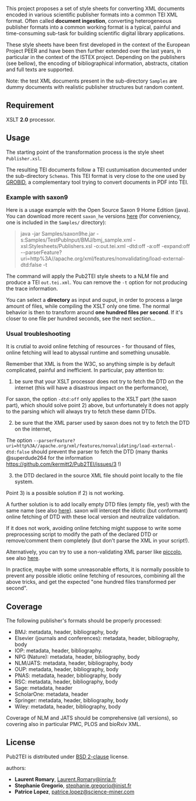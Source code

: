 This project proposes a set of style sheets for converting XML documents encoded in various scientific publisher formats into a common TEI XML format. Often called __document ingestion__, converting heterogeneous publisher formats into a common working format is a typical, painful and time-consuming sub-task for building scientific digital library applications.

These style sheets have been first developed in the context of the European Project PEER and have been then further extended over the last years, in particular in the context of the ISTEX project. Depending on the publishers (see bellow), the encoding of bibliographical information, abstracts, citation and full texts are supported. 

Note: the test XML documents present in the sub-directory ```Samples``` are dummy documents with realistic publisher structures but random content.

## Requirement

XSLT __2.0__ processor.

## Usage

The starting point of the transformation process is the style sheet ```Publisher.xsl```.

The resulting TEI documents follow a TEI custumisation documented under the sub-directory ```Schemas```. This TEI format is very close to the one used by [GROBID](https://github.com/kermitt2/grobid), a complementary tool trying to convert documents in PDF into TEI. 

### Example with saxon9

Here is a usage example with the Open Source Saxon 9 Home Edition (java). You can download more recent `saxon_he` versions [here](https://github.com/Saxonica/Saxon-HE) (for conveniency, one is included in the `Samples/` directory):

> java -jar Samples/saxon9he.jar -s:Samples/TestPubInput/BMJ/bmj_sample.xml -xsl:Stylesheets/Publishers.xsl -o:out.tei.xml -dtd:off -a:off -expand:off --parserFeature?uri=http%3A//apache.org/xml/features/nonvalidating/load-external-dtd:false -t 

The command will apply the Pub2TEI style sheets to a NLM file and produce a TEI `out.tei.xml`. You can remove the `-t` option for not producing the trace information. 

You can select a **directory** as input and ouput, in order to process a large amount of files, while compiling the XSLT only one time. The normal behavior is then to transform around **one hundred files per second**. If it's closer to one file per hundred seconds, see the next section... 

### Usual troubleshooting

It is crutial to avoid online fetching of resources - for thousand of files, online fetching will lead to abyssal runtime and something unusable. 

Remember that XML is from the W3C, so anything simple is by default complicated, painful and inefficient. In particular, pay attention to:

1) be sure that your XSLT processor does not try to fetch the DTD on the internet (this will have a disastrous impact on the performance),

For saxon, the option `-dtd:off` only applies to the XSLT part (the saxon part), which should solve point 2) above, but unfortunately it does not apply to the parsing which will always try to fetch these damn DTDs. 

2) be sure that the XML parser used by saxon does not try to fetch the DTD on the internet,

The option `--parserFeature?uri=http%3A//apache.org/xml/features/nonvalidating/load-external-dtd:false` should prevent the parser to fetch the DTD (many thanks @superdude264 for the information https://github.com/kermitt2/Pub2TEI/issues/3 !)

3) the DTD declared in the source XML file should point locally to the file system.

Point 3) is a possible solution if 2) is not working. 

A further solution is to add locally empty DTD files (empty file, yes!) with the same name (see also [here](https://stackoverflow.com/a/18041141)). saxon will intercept the idiotic (but conformant) online fetching of DTD with these local version and neutralize validation. 

If it does not work, avoiding online fetching might suppose to write some preprocessing script to modify the path of the declared DTD or remove/comment them completely (but don't parse the XML in your script!). 

Alternatively, you can try to use a non-validating XML parser like [piccolo](http://piccolo.sourceforge.net/using.html), see also [here](https://www.saxonica.com/html/documentation/sourcedocs/controlling-parsing.html).

In practice, maybe with some unreasonable efforts, it is normally possible to prevent any possible idiotic online fetching of resources, combining all the above tricks, and get the expected "one hundred files transformed per second". 

## Coverage

The following publisher's formats should be properly processed: 
- BMJ: metadata, header, bibliography, body
- Elsevier (journals and conferences): metadata, header, bibliography, body
- IOP: metadata, header, bibliography. 
- NPG (Nature): metadata, header, bibliography, body 
- NLM/JATS: metadata, header, bibliography, body 
- OUP: metadata, header, bibliography, body
- PNAS: metadata, header, bibliography, body
- RSC: metadata, header, bibliography, body
- Sage: metadata, header
- ScholarOne: metadata, header
- Springer: metadata, header, bibliography, body
- Wiley: metadata, header, bibliography, body

Coverage of NLM and JATS should be comprehensive (all versions), so covering also in particular PMC, PLOS and bioRxiv XML.  

## License

Pub2TEI is distributed under [BSD 2-clause](https://opensource.org/licenses/BSD-2-Clause) license. 

authors: 
* __Laurent Romary__, Laurent.Romary@inria.fr
* __Stephanie Gregorio__, stephanie.gregorio@inist.fr
* __Patrice Lopez__, patrice.lopez@science-miner.com
